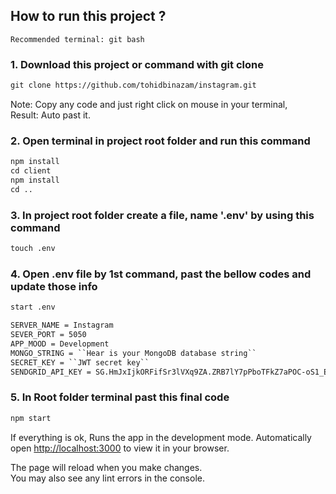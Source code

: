 ## How to run this project ?

`Recommended terminal: git bash`

### 1. Download this project or command with git clone
```html
git clone https://github.com/tohidbinazam/instagram.git
```
Note: Copy any code and just right click on mouse in your terminal,  
Result: Auto past it.

### 2. Open terminal in project root folder and run this command
```html
npm install
cd client
npm install
cd ..
```

### 3. In project root folder create a file, name '.env' by using this command
```html
touch .env
 ```

### 4. Open .env file by 1st command, past the bellow codes and update those info
```html
start .env
 ```

```html
SERVER_NAME = Instagram
SEVER_PORT = 5050
APP_MOOD = Development
MONGO_STRING = ``Hear is your MongoDB database string``
SECRET_KEY = ``JWT secret key``
SENDGRID_API_KEY = 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
 ```

### 5. In Root folder terminal past this final code
```html
npm start
 ```

If everything is ok,
Runs the app in the development mode. Automatically open [http://localhost:3000](http://localhost:3000) to view it in your browser.

The page will reload when you make changes.\
You may also see any lint errors in the console.


